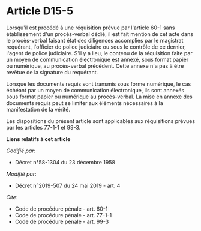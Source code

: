 # Article D15-5

Lorsqu'il est procédé à une réquisition prévue par l'article 60-1 sans établissement d'un procès-verbal dédié, il est fait
mention de cet acte dans le procès-verbal faisant état des diligences accomplies par le magistrat requérant, l'officier de
police judiciaire ou sous le contrôle de ce dernier, l'agent de police judiciaire. S'il y a lieu, le contenu de la
réquisition faite par un moyen de communication électronique est annexé, sous format papier ou numérique, au procès-verbal
précédent. Cette annexe n'a pas à être revêtue de la signature du requérant. 

Lorsque les documents requis sont transmis sous forme numérique, le cas échéant par un moyen de communication électronique,
ils sont annexés sous format papier ou numérique au procès-verbal. La mise en annexe des documents requis peut se limiter aux
éléments nécessaires à la manifestation de la vérité. 

Les dispositions du présent article sont applicables aux réquisitions prévues par les articles 77-1-1 et 99-3.

**Liens relatifs à cet article**

_Codifié par_:

  - Décret n°58-1304 du 23 décembre 1958

_Modifié par_:

  - Décret n°2019-507 du 24 mai 2019 - art. 4

_Cite_:

  - Code de procédure pénale - art. 60-1
  - Code de procédure pénale - art. 77-1-1
  - Code de procédure pénale - art. 99-3
